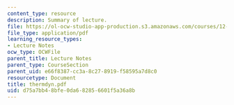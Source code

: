 ```yaml
---
content_type: resource
description: Summary of lecture.
file: https://ol-ocw-studio-app-production.s3.amazonaws.com/courses/12-802-wave-motions-in-the-ocean-and-atmosphere-spring-2004/d75a7bb48bfe0da682856601f5a36a8b_thermdyn.pdf
file_type: application/pdf
learning_resource_types:
- Lecture Notes
ocw_type: OCWFile
parent_title: Lecture Notes
parent_type: CourseSection
parent_uid: e66f8387-cc3a-8c27-8919-f58595a7d8c0
resourcetype: Document
title: thermdyn.pdf
uid: d75a7bb4-8bfe-0da6-8285-6601f5a36a8b
---
```

